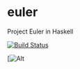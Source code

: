 euler
=====

Project Euler in Haskell


[![Build Status](https://travis-ci.org/jwright85/euler.svg?branch=master)](https://travis-ci.org/jwright85/euler)

[![Alt](https://github.com/jwright85/euler/releases/download/v1.0.44/euler.png)

